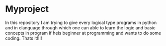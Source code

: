 # Myproject
In this repository I am trying to give every logical type programs in python and in clanguage through which one can able to learn the logic and basic concepts in program if heis beginner at programming and wants to do some coding.
Thats it!!!!
